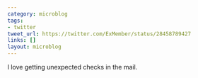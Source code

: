 ```yaml
---
category: microblog
tags:
- twitter
tweet_url: https://twitter.com/ExMember/status/28458789427
links: []
layout: microblog
---
```

I love getting unexpected checks in the mail.
